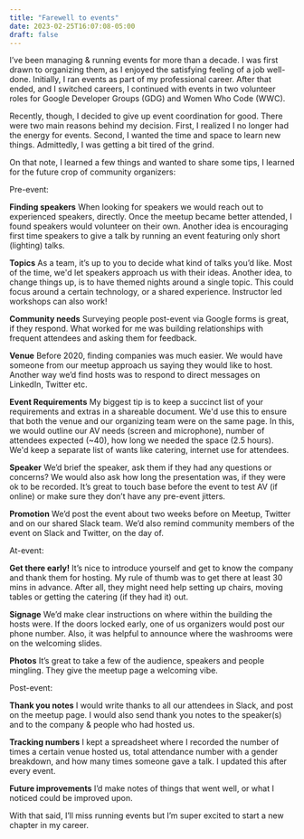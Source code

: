 ```yaml
---
title: "Farewell to events"
date: 2023-02-25T16:07:08-05:00
draft: false
---
```


I’ve been managing & running events for more than a decade. I was first drawn to organizing them, as I enjoyed the satisfying feeling of a job well-done. Initially, I ran events as part of my professional career. After that ended, and I switched careers, I continued with events in two volunteer roles for Google Developer Groups (GDG) and Women Who Code (WWC).


Recently, though, I decided to give up event coordination for good. There were two main reasons behind my decision. First, I realized I no longer had the energy for events. Second, I wanted the time and space to learn new things. Admittedly, I was getting a bit tired of the grind.


On that note, I learned a few things and wanted to share some tips, I learned for the future crop of community organizers:


Pre-event:


**Finding speakers** When looking for speakers we would reach out to experienced speakers, directly. Once the meetup became better attended, I found speakers would volunteer on their own. Another idea is encouraging first time speakers to give a talk by running an event featuring only short (lighting) talks.


**Topics** As a team, it’s up to you to decide what kind of talks you’d like. Most of the time, we'd let speakers approach us with their ideas. Another idea, to change things up, is to have themed nights around a single topic. This could focus around a certain technology, or a shared experience. Instructor led workshops can also work!


**Community needs** Surveying people post-event via Google forms is great, if they respond. What worked for me was building relationships with frequent attendees and asking them for feedback.


**Venue** Before 2020, finding companies was much easier. We would have someone from our meetup approach us saying they would like to host. Another way we’d find hosts was to respond to direct messages on LinkedIn, Twitter etc.


**Event Requirements** My biggest tip is to keep a succinct list of your requirements and extras in a shareable document. We'd use this to ensure that both the venue and our organizing team were on the same page. In this, we would outline our AV needs (screen and microphone), number of attendees expected (~40), how long we needed the space (2.5 hours). We'd keep a separate list of wants like catering, internet use for attendees.


**Speaker** We’d brief the speaker, ask them if they had any questions or concerns? We would also ask how long the presentation was, if they were ok to be recorded. It’s great to touch base before the event to test AV (if online) or make sure they don’t have any pre-event jitters. 


**Promotion** We’d post the event about two weeks before on Meetup, Twitter and on our shared Slack team. We’d also remind community members of the event on Slack and Twitter, on the day of.


At-event:


**Get there early!** It’s nice to introduce yourself and get to know the company and thank them for hosting. My rule of thumb was to get there at least 30 mins in advance. After all, they might need help setting up chairs, moving tables or getting the catering (if they had it) out.


**Signage** We’d make clear instructions on where within the building the hosts were. If the doors locked early, one of us organizers would post our phone number. Also, it was helpful to announce where the washrooms were on the welcoming slides.


**Photos** It’s great to take a few of the audience, speakers and people mingling. They give the meetup page a welcoming vibe.


Post-event:


**Thank you notes** I would write thanks to all our attendees in Slack, and post on the meetup page. I would also send thank you notes to the speaker(s) and to the company & people who had hosted us.


**Tracking numbers** I kept a spreadsheet where I recorded the number of times a certain venue hosted us, total attendance number with a gender breakdown, and how many times someone gave a talk. I updated this after every event.


**Future improvements** I’d make notes of things that went well, or what I noticed could be improved upon. 


With that said, I’ll miss running events but I’m super excited to start a new chapter in my career.

